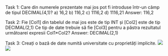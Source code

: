 Task 1: Care din numerele prezentate mai jos pot fi introduse într-un câmp de tipul DECIMAL(4,1)?
a) 16,2    b) 116,2    c) 1116,2    d) 1116,21
Answer: 116,2

Task 2: Fie [Col1] din tabelul de mai jos este de tip INT și [Col2] este de tip DECIMAL(2,1)
Ce tip de date trebuie să fie [Col3] pentru a păstra rezultatul următoarei expresii Col1*Col2?
Answer: DECIMAL(2,1)

Task 3: Creați o bază de date numită universitate cu proprietăți implicite.
<img src="l3"/>
<img src="l3.1"/>
